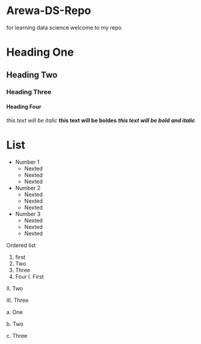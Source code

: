 # Arewa-DS-Repo
for learning data science
welcome to my repo
# Heading One
## Heading Two
### Heading Three
#### Heading Four
*this text will be italic*
**this text will be boldes**
_**this text will be bold and italic**_

# List
- Number 1
  - Nexted
  - Nexted
  - Nexted
- Number 2
  - Nexted
  - Nexted
  - Nexted
- Number 3
  - Nexted
  - Nexted
  - Nexted

Ordered list
1. first
2. Two
3. Three
4. Four
I. First

II. Two

III. Three

a. One

b. Two

c. Three
